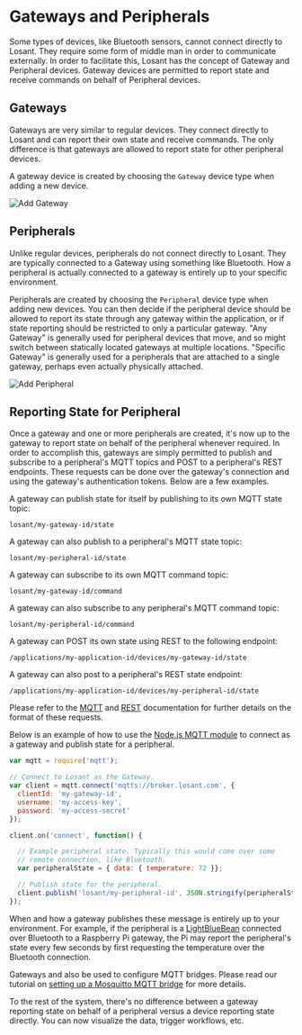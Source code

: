 # Gateways and Peripherals

Some types of devices, like Bluetooth sensors, cannot connect directly to Losant. They require some form of middle man in order to communicate externally. In order to facilitate this, Losant has the concept of Gateway and Peripheral devices. Gateway devices are permitted to report state and receive commands on behalf of Peripheral devices.

## Gateways

Gateways are very similar to regular devices. They connect directly to Losant and can report their own state and receive commands. The only difference is that gateways are allowed to report state for other peripheral devices.

A gateway device is created by choosing the `Gateway` device type when adding a new device.

![Add Gateway](/images/devices/gateways-peripherals/create-gateway.png "Add Gateway")

## Peripherals

Unlike regular devices, peripherals do not connect directly to Losant. They are typically connected to a Gateway using something like Bluetooth. How a peripheral is actually connected to a gateway is entirely up to your specific environment.

Peripherals are created by choosing the `Peripheral` device type when adding new devices. You can then decide if the peripheral device should be allowed to report its state through any gateway within the application, or if state reporting should be restricted to only a particular gateway. "Any Gateway" is generally used for peripheral devices that move, and so might switch between statically located gateways at multiple locations. "Specific Gateway" is generally used for a peripherals that are attached to a single gateway, perhaps even actually physically attached.

![Add Peripheral](/images/devices/gateways-peripherals/create-peripheral.png "Add Peripheral")

## Reporting State for Peripheral

Once a gateway and one or more peripherals are created, it's now up to the gateway to report state on behalf of the peripheral whenever required. In order to accomplish this, gateways are simply permitted to publish and subscribe to a peripheral's MQTT topics and POST to a peripheral's REST endpoints. These requests can be done over the gateway's connection and using the gateway's authentication tokens. Below are a few examples.

A gateway can publish state for itself by publishing to its own MQTT state topic:

```text
losant/my-gateway-id/state
```

A gateway can also publish to a peripheral's MQTT state topic:

```text
losant/my-peripheral-id/state
```

A gateway can subscribe to its own MQTT command topic:

```text
losant/my-gateway-id/command
```

A gateway can also subscribe to any peripheral's MQTT command topic:

```text
losant/my-peripheral-id/command
```

A gateway can POST its own state using REST to the following endpoint:

```text
/applications/my-application-id/devices/my-gateway-id/state
```

A gateway can also post to a peripheral's REST state endpoint:

```text
/applications/my-application-id/devices/my-peripheral-id/state
```

Please refer to the [MQTT](/mqtt/overview/) and [REST](/rest-api/overview/) documentation for further details on the format of these requests.

Below is an example of how to use the [Node.js MQTT module](https://github.com/mqttjs/MQTT.js) to connect as a gateway and publish state for a peripheral.

```javascript
var mqtt = require('mqtt');

// Connect to Losant as the Gateway.
var client = mqtt.connect('mqtts://broker.losant.com', {
  clientId: 'my-gateway-id',
  username: 'my-access-key',
  password: 'my-access-secret'
});

client.on('connect', function() {

  // Example peripheral state. Typically this would come over some
  // remote connection, like Bluetooth.
  var peripheralState = { data: { temperature: 72 }};

  // Publish state for the peripheral.
  client.publish('losant/my-peripheral-id', JSON.stringify(peripheralState));  
});
```

When and how a gateway publishes these message is entirely up to your environment. For example, if the peripheral is a [LightBlueBean](https://punchthrough.com/bean) connected over Bluetooth to a Raspberry Pi gateway, the Pi may report the peripheral's state every few seconds by first requesting the temperature over the Bluetooth connection.

Gateways and also be used to configure MQTT bridges. Please read our tutorial on [setting up a Mosquitto MQTT bridge](https://www.losant.com/blog/how-to-configure-mosquitto-bridge-to-losant) for more details.

To the rest of the system, there's no difference between a gateway reporting state on behalf of a peripheral versus a device reporting state directly. You can now visualize the data, trigger workflows, etc.
